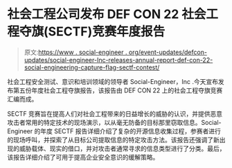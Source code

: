 # 社会工程公司发布 DEF CON 22 社会工程夺旗(SECTF)竞赛年度报告

> 原文:[https://www . social-engineer . org/event-updates/defcon-updates/social-engineer-Inc-releases-annual-report-def-con-22-social-engineering-capture-flag-sectf-contest/](https://www.social-engineer.org/event-updates/defcon-updates/social-engineer-inc-releases-annual-report-def-con-22-social-engineering-capture-flag-sectf-contest/)

社会工程安全测试、意识和培训领域的领导者 Social-Engineer，Inc .今天宣布发布第五份年度社会工程夺旗报告，该报告由 DEF CON 22 上的社会工程夺旗竞赛汇编而成。

SECTF 竞赛旨在提高人们对社会工程带来的日益增长的威胁的认识，并提供恶意攻击者常用的特定技术的现场演示，以从毫无防备的目标那里窃取信息。Social-Engineer 的年度 SECTF 报告详细介绍了复杂的开源信息收集过程，参赛者进行的现场呼叫，并探索了从目标公司提取信息的特定攻击方法。该报告还强调了新出现的威胁载体、现实的借口，并对攻击者通常寻求的信息类型进行了分类。最后，该报告详细介绍了可用于提高企业安全意识的缓解策略。